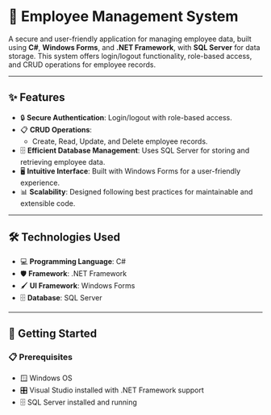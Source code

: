 # 🏢 Employee Management System

A secure and user-friendly application for managing employee data, built using **C#**, **Windows Forms**, and **.NET Framework**, with **SQL Server** for data storage. This system offers login/logout functionality, role-based access, and CRUD operations for employee records.

---

## ✨ Features

- 🔒 **Secure Authentication**: Login/logout with role-based access.
- 📋 **CRUD Operations**: 
  - Create, Read, Update, and Delete employee records.
- 🗄️ **Efficient Database Management**: Uses SQL Server for storing and retrieving employee data.
- 🖥️ **Intuitive Interface**: Built with Windows Forms for a user-friendly experience.
- 📊 **Scalability**: Designed following best practices for maintainable and extensible code.

---

## 🛠️ Technologies Used

- 💻 **Programming Language**: C#
- 🛡️ **Framework**: .NET Framework
- 🖌️ **UI Framework**: Windows Forms
- 🗄️ **Database**: SQL Server

---

## 🚀 Getting Started

### 📋 Prerequisites
- 🪟 Windows OS
- 🎛️ Visual Studio installed with .NET Framework support
- 🗄️ SQL Server installed and running

